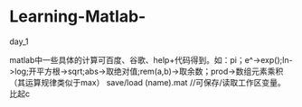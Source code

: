 # Learning-Matlab-
day_1

matlab中一些具体的计算可百度、谷歌、help+代码得到。如：pi；e^->exp();ln->log;开平方根->sqrt;abs->取绝对值;rem(a,b)->取余数；prod->数组元素乘积（其运算规律类似于max）
save/load (name).mat    //可保存/读取工作区变量。
比起c
